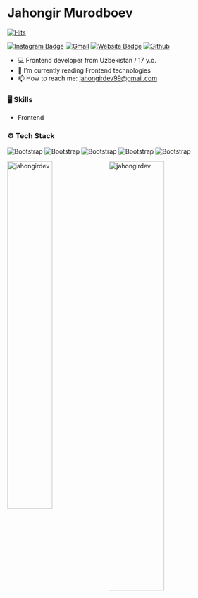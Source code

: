 
# Jahongir Murodboev

[![Hits](https://hits.seeyoufarm.com/api/count/incr/badge.svg?url=https%3A%2F%2Fgithub.com%2Fjahongirdev%2Fjahongirdev&count_bg=%2379C83D&title_bg=%23555555&icon=&icon_color=%23E7E7E7&title=Profile+Views&edge_flat=false)](https://hits.seeyoufarm.com)


[![Instagram Badge](https://img.shields.io/badge/-Instagram-purple?logo=instagram&logoColor=white&link=https://instagram.com/jakhongir.io/)](https://www.instagram.com/jakhongir.io)
[![Gmail](https://img.shields.io/badge/-Gmail-c14438?style=flat&logo=Gmail&logoColor=white)](mailto:jahongirdev99@gmail.com)
[![Website Badge](https://img.shields.io/badge/-Website-c14438?style=flat&logo=Google-Chrome&logoColor=white&link=jahongirdev.netlify.app)](jahongirdev.netlify.app)
[![Github](https://img.shields.io/github/followers/jahongirdev?label=Follow&style=social)](https://github.com/jahongirdev)

- 💻 Frontend developer from Uzbekistan / 17 y.o.
- 🤔 I’m currently reading Frontend technologies
- 📫 How to reach me: jahongirdev99@gmail.com


### 🖥 Skills

- Frontend
### ⚙️ Tech Stack

![Bootstrap](https://img.shields.io/badge/-HTML5-05122A?style=flat&logo=HTML5&color=353535) ![Bootstrap](https://img.shields.io/badge/-CSS3-05122A?style=flat&logo=CSS3&color=353535) ![Bootstrap](https://img.shields.io/badge/-Bootstrap-05122A?style=flat&logo=Bootstrap&color=353535) ![Bootstrap](https://img.shields.io/badge/-Javascript-05122A?style=flat&logo=Javascript&color=353535) ![Bootstrap](https://img.shields.io/badge/-Visual%20Studio%20Code-05122A?style=flat&logo=Visual-Studio-Code&color=353535)

<div>
  <img width="45%" align="left" src="https://github-readme-stats.vercel.app/api/top-langs?username=jahongirdev&show_icons=true&locale=en&layout=compact" alt="jahongirdev" />
  <img width="50%"  src="https://github-readme-streak-stats.herokuapp.com/?user=jahongirdev&" alt="jahongirdev" />
</div>
